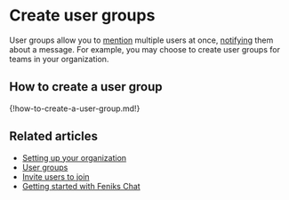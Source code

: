# Create user groups

User groups allow you to [mention](/help/mention-a-user-or-group) multiple
users at once, [notifying](/help/pm-mention-alert-notifications) them about a message. For example, you may choose to create user groups for teams in your organization.

## How to create a user group

{!how-to-create-a-user-group.md!}

## Related articles

* [Setting up your organization](/help/getting-your-organization-started-with-zulip)
* [User groups](/help/user-groups)
* [Invite users to join](/help/invite-users-to-join)
* [Getting started with Feniks Chat](/help/getting-started-with-zulip)
